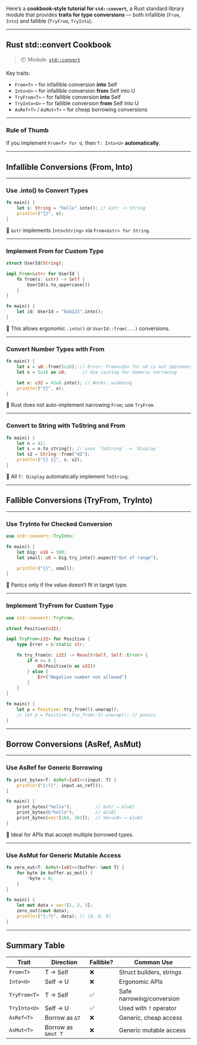 Here’s a **cookbook-style tutorial for `std::convert`**, a Rust standard library module that provides **traits for type conversions** — both infallible (`From`, `Into`) and fallible (`TryFrom`, `TryInto`).

---

## Rust std::convert Cookbook

> 📦 Module: [`std::convert`](https://doc.rust-lang.org/std/convert/)

Key traits:

* `From<T>` – for infallible conversion **into** Self
* `Into<U>` – for infallible conversion **from** Self into U
* `TryFrom<T>` – for fallible conversion **into** Self
* `TryInto<U>` – for fallible conversion **from** Self into U
* `AsRef<T>` / `AsMut<T>` – for cheap borrowing conversions

---

### Rule of Thumb

If you implement `From<T> for U`, then `T: Into<U>` **automatically**.

---

## Infallible Conversions (From, Into)

---

### Use .into() to Convert Types

```rust
fn main() {
    let s: String = "hello".into(); // &str -> String
    println!("{}", s);
}
```

📘 `&str` implements `Into<String>` via `From<&str> for String`.

---

### Implement From<T> for Custom Type

```rust
struct UserId(String);

impl From<&str> for UserId {
    fn from(s: &str) -> Self {
        UserId(s.to_uppercase())
    }
}

fn main() {
    let id: UserId = "bob123".into();
}
```

📘 This allows ergonomic `.into()` or `UserId::from(...)` conversions.

---

### Convert Number Types with From

```rust
fn main() {
    let x = u8::from(5u16); // Error: From<u16> for u8 is not implemented
    let x = 5u16 as u8;      // Use casting for numeric narrowing

    let x: u32 = 42u8.into(); // Works: widening
    println!("{}", x);
}
```

📘 Rust does not auto-implement narrowing `From`; use `TryFrom`.

---

### Convert to String with ToString and From

```rust
fn main() {
    let n = 42;
    let s = n.to_string(); // uses `ToString` -> `Display`
    let s2 = String::from("42");
    println!("{} {}", s, s2);
}
```

📘 All `T: Display` automatically implement `ToString`.

---

## Fallible Conversions (TryFrom, TryInto)

---

### Use TryInto for Checked Conversion

```rust
use std::convert::TryInto;

fn main() {
    let big: u16 = 300;
    let small: u8 = big.try_into().expect("Out of range");

    println!("{}", small);
}
```

📘 Panics only if the value doesn’t fit in target type.

---

### Implement TryFrom<T> for Custom Type

```rust
use std::convert::TryFrom;

struct Positive(u32);

impl TryFrom<i32> for Positive {
    type Error = &'static str;

    fn try_from(n: i32) -> Result<Self, Self::Error> {
        if n >= 0 {
            Ok(Positive(n as u32))
        } else {
            Err("Negative number not allowed")
        }
    }
}

fn main() {
    let p = Positive::try_from(5).unwrap();
    // let p = Positive::try_from(-5).unwrap(); // panics
}
```

---

## Borrow Conversions (AsRef, AsMut)

---

### Use AsRef<T> for Generic Borrowing

```rust
fn print_bytes<T: AsRef<[u8]>>(input: T) {
    println!("{:?}", input.as_ref());
}

fn main() {
    print_bytes("hello");         // &str → &[u8]
    print_bytes(b"hello");        // &[u8]
    print_bytes(vec![104, 101]);  // Vec<u8> → &[u8]
}
```

📘 Ideal for APIs that accept multiple borrowed types.

---

### Use AsMut<T> for Generic Mutable Access

```rust
fn zero_out<T: AsMut<[u8]>>(buffer: &mut T) {
    for byte in buffer.as_mut() {
        *byte = 0;
    }
}

fn main() {
    let mut data = vec![1, 2, 3];
    zero_out(&mut data);
    println!("{:?}", data); // [0, 0, 0]
}
```

---

## Summary Table

| Trait        | Direction          | Fallible? | Common Use                |
| ------------ | ------------------ | --------- | ------------------------- |
| `From<T>`    | T → Self           | ❌         | Struct builders, strings  |
| `Into<U>`    | Self → U           | ❌         | Ergonomic APIs            |
| `TryFrom<T>` | T → Self           | ✅         | Safe narrowing/conversion |
| `TryInto<U>` | Self → U           | ✅         | Used with `?` operator    |
| `AsRef<T>`   | Borrow as `&T`     | ❌         | Generic, cheap access     |
| `AsMut<T>`   | Borrow as `&mut T` | ❌         | Generic mutable access    |

